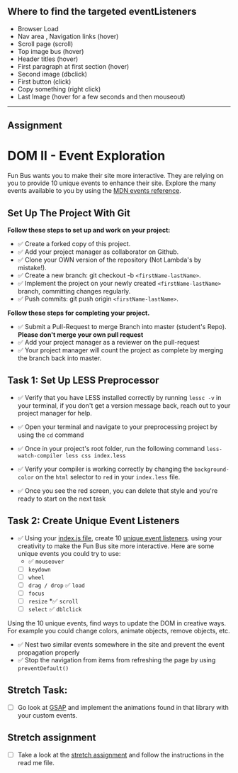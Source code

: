 ## Where to find the targeted eventListeners

* Browser Load
* Nav area , Navigation links (hover)
* Scroll page (scroll)
* Top image bus (hover)
* Header titles (hover)
* First paragraph at first section (hover)
* Second image (dbclick)
* First button (click)
* Copy something (right click)
* Last Image (hover for a few seconds and then mouseout)




-------------------------------------------------
## Assignment


# DOM II - Event Exploration

Fun Bus wants you to make their site more interactive. They are relying on you to provide 10 unique events to enhance their site. Explore the many events available to you by using the [MDN events reference](https://developer.mozilla.org/en-US/docs/Web/Events).

## Set Up The Project With Git

**Follow these steps to set up and work on your project:**

* :white_check_mark: Create a forked copy of this project.
* :white_check_mark: Add your project manager as collaborator on Github.
* :white_check_mark: Clone your OWN version of the repository (Not Lambda's by mistake!).
* :white_check_mark: Create a new branch: git checkout -b `<firstName-lastName>`.
* :white_check_mark: Implement the project on your newly created `<firstName-lastName>` branch, committing changes regularly.
* :white_check_mark: Push commits: git push origin `<firstName-lastName>`.

**Follow these steps for completing your project.**

* :white_check_mark: Submit a Pull-Request to merge <firstName-lastName> Branch into master (student's  Repo). **Please don't merge your own pull request**
* :white_check_mark: Add your project manager as a reviewer on the pull-request
* :white_check_mark: Your project manager will count the project as complete by merging the branch back into master.

## Task 1: Set Up LESS Preprocessor

* :white_check_mark: Verify that you have LESS installed correctly by running `lessc -v` in your terminal, if you don't get a version message back, reach out to your project manager for help.

* :white_check_mark: Open your terminal and navigate to your preprocessing project by using the `cd` command

* :white_check_mark: Once in your project's root folder, run the following command `less-watch-compiler less css index.less`

* :white_check_mark: Verify your compiler is working correctly by changing the `background-color` on the `html` selector to `red` in your `index.less` file.

* :white_check_mark: Once you see the red screen, you can delete that style and you're ready to start on the next task

## Task 2: Create Unique Event Listeners

* :white_check_mark: Using your [index.js file](js/index.js), create 10 [unique event listeners](https://developer.mozilla.org/en-US/docs/Web/Events). using your creativity to make the Fun Bus site more interactive.  Here are some unique events you could try to use: 
	* :white_check_mark: `mouseover`
	* [ ] `keydown`
	* [ ] `wheel`
	* [ ] `drag / drop`
	:white_check_mark: `load`
	* [ ] `focus`
	* [ ] `resize`
	*:white_check_mark: `scroll`
	* [ ] `select`
	:white_check_mark: `dblclick`

Using the 10 unique events, find ways to update the DOM in creative ways. For example you could change colors, animate objects, remove objects, etc.

* :white_check_mark: Nest two similar events somewhere in the site and prevent the event propagation properly
* :white_check_mark: Stop the navigation from items from refreshing the page by using `preventDefault()`

## Stretch Task:

* [ ] Go look at [GSAP](https://greensock.com/) and implement the animations found in that library with your custom events.

## Stretch assignment

* [ ] Take a look at the [stretch assignment](stretch-assignment) and follow the instructions in the read me file.


